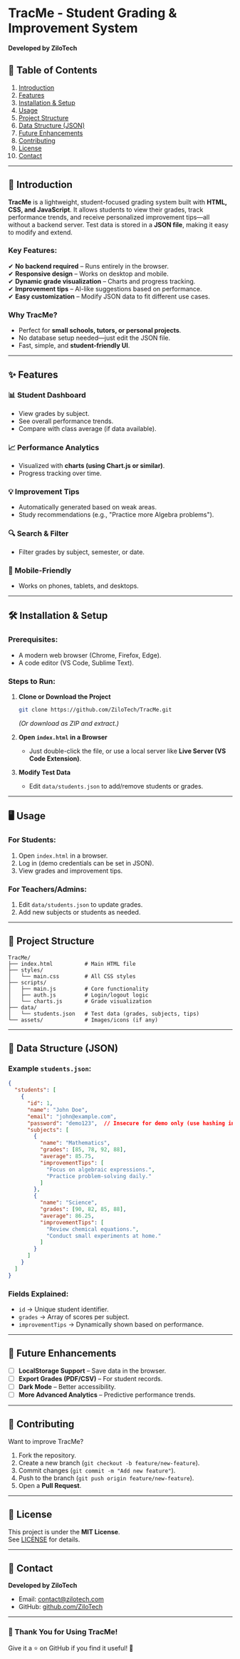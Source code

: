 # **TracMe - Student Grading & Improvement System**  
**Developed by ZiloTech**  


## **📌 Table of Contents**  
1. [Introduction](#-introduction)  
2. [Features](#-features)  
3. [Installation & Setup](#-installation--setup)  
4. [Usage](#-usage)  
5. [Project Structure](#-project-structure)  
6. [Data Structure (JSON)](#-data-structure-json)  
7. [Future Enhancements](#-future-enhancements)  
8. [Contributing](#-contributing)  
9. [License](#-license)  
10. [Contact](#-contact)  

---

## **🌟 Introduction**  
**TracMe** is a lightweight, student-focused grading system built with **HTML, CSS, and JavaScript**. It allows students to view their grades, track performance trends, and receive personalized improvement tips—all without a backend server. Test data is stored in a **JSON file**, making it easy to modify and extend.  

### **Key Features:**  
✔ **No backend required** – Runs entirely in the browser.  
✔ **Responsive design** – Works on desktop and mobile.  
✔ **Dynamic grade visualization** – Charts and progress tracking.  
✔ **Improvement tips** – AI-like suggestions based on performance.  
✔ **Easy customization** – Modify JSON data to fit different use cases.  

### **Why TracMe?**  
- Perfect for **small schools, tutors, or personal projects**.  
- No database setup needed—just edit the JSON file.  
- Fast, simple, and **student-friendly UI**.  

---

## **✨ Features**  

### **📊 Student Dashboard**  
- View grades by subject.  
- See overall performance trends.  
- Compare with class average (if data available).  

### **📈 Performance Analytics**  
- Visualized with **charts (using Chart.js or similar)**.  
- Progress tracking over time.  

### **💡 Improvement Tips**  
- Automatically generated based on weak areas.  
- Study recommendations (e.g., "Practice more Algebra problems").  

### **🔍 Search & Filter**  
- Filter grades by subject, semester, or date.  

### **📱 Mobile-Friendly**  
- Works on phones, tablets, and desktops.  

---

## **🛠 Installation & Setup**  

### **Prerequisites:**  
- A modern web browser (Chrome, Firefox, Edge).  
- A code editor (VS Code, Sublime Text).  

### **Steps to Run:**  
1. **Clone or Download the Project**  
   ```bash
   git clone https://github.com/ZiloTech/TracMe.git
   ```
   *(Or download as ZIP and extract.)*  

2. **Open `index.html` in a Browser**  
   - Just double-click the file, or use a local server like **Live Server (VS Code Extension)**.  

3. **Modify Test Data**  
   - Edit `data/students.json` to add/remove students or grades.  

---

## **🖥 Usage**  

### **For Students:**  
1. Open `index.html` in a browser.  
2. Log in (demo credentials can be set in JSON).  
3. View grades and improvement tips.  

### **For Teachers/Admins:**  
1. Edit `data/students.json` to update grades.  
2. Add new subjects or students as needed.  

---

## **📂 Project Structure**  

```plaintext
TracMe/
├── index.html          # Main HTML file
├── styles/
│   └── main.css        # All CSS styles
├── scripts/
│   ├── main.js         # Core functionality
│   ├── auth.js         # Login/logout logic
│   └── charts.js       # Grade visualization
├── data/
│   └── students.json   # Test data (grades, subjects, tips)
└── assets/             # Images/icons (if any)
```

---

## **📝 Data Structure (JSON)**  

### **Example `students.json`:**  
```json
{
  "students": [
    {
      "id": 1,
      "name": "John Doe",
      "email": "john@example.com",
      "password": "demo123",  // Insecure for demo only (use hashing in real apps)
      "subjects": [
        {
          "name": "Mathematics",
          "grades": [85, 78, 92, 88],
          "average": 85.75,
          "improvementTips": [
            "Focus on algebraic expressions.",
            "Practice problem-solving daily."
          ]
        },
        {
          "name": "Science",
          "grades": [90, 82, 85, 88],
          "average": 86.25,
          "improvementTips": [
            "Review chemical equations.",
            "Conduct small experiments at home."
          ]
        }
      ]
    }
  ]
}
```

### **Fields Explained:**  
- `id` → Unique student identifier.  
- `grades` → Array of scores per subject.  
- `improvementTips` → Dynamically shown based on performance.  

---

## **🚀 Future Enhancements**  
- [ ] **LocalStorage Support** – Save data in the browser.  
- [ ] **Export Grades (PDF/CSV)** – For student records.  
- [ ] **Dark Mode** – Better accessibility.  
- [ ] **More Advanced Analytics** – Predictive performance trends.  

---

## **🤝 Contributing**  
Want to improve TracMe?  
1. Fork the repository.  
2. Create a new branch (`git checkout -b feature/new-feature`).  
3. Commit changes (`git commit -m "Add new feature"`).  
4. Push to the branch (`git push origin feature/new-feature`).  
5. Open a **Pull Request**.  

---

## **📜 License**  
This project is under the **MIT License**.  
See [LICENSE](LICENSE) for details.  

---

## **📧 Contact**  
**Developed by ZiloTech**  
- Email: contact@zilotech.com  
- GitHub: [github.com/ZiloTech](https://github.com/ZiloTech)  

---

### **🎉 Thank You for Using TracMe!**  
Give it a ⭐ on GitHub if you find it useful! 🚀
